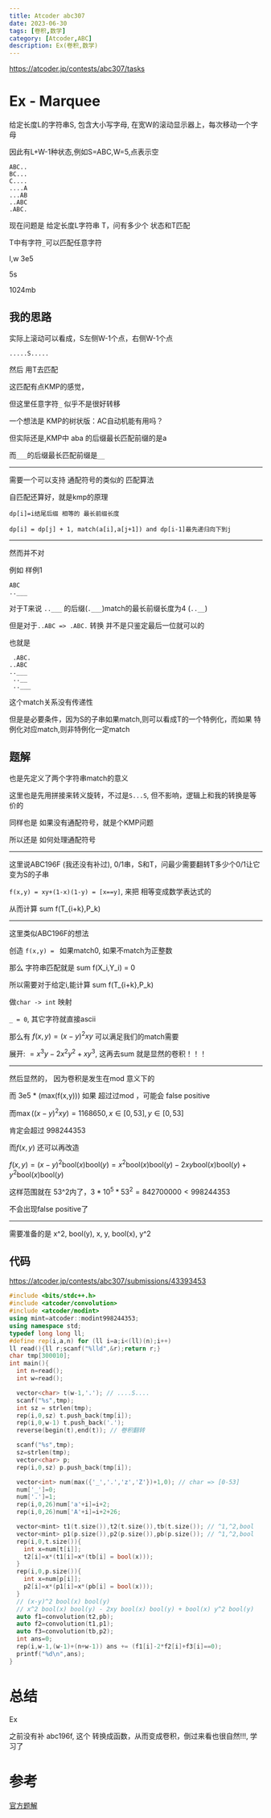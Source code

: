 ```yaml
---
title: Atcoder abc307
date: 2023-06-30
tags: [卷积,数学]
category: [Atcoder,ABC]
description: Ex(卷积,数学)
---
```


https://atcoder.jp/contests/abc307/tasks

# Ex - Marquee

给定长度L的字符串S, 包含大小写字母, 在宽W的滚动显示器上，每次移动一个字母

因此有L+W-1种状态,例如S=ABC,W=5,点表示空

```
ABC..
BC...
C....
....A
...AB
..ABC
.ABC.
```

现在问题是 给定长度L字符串 T，问有多少个 状态和T匹配

T中有字符`_`可以匹配任意字符

l,w 3e5

5s

1024mb

## 我的思路

实际上滚动可以看成，S左侧W-1个点，右侧W-1个点

```
.....S.....
```

然后 用T去匹配

这匹配有点KMP的感觉，

但这里任意字符`_` 似乎不是很好转移

一个想法是 KMP的树状版：AC自动机能有用吗？

但实际还是,KMP中 aba 的后缀最长匹配前缀的是a

而`___`的后缀最长匹配前缀是`__`

---

需要一个可以支持 通配符号的类似的 匹配算法

自匹配还算好，就是kmp的原理

`dp[i]=i结尾后缀 相等的 最长前缀长度`

`dp[i] = dp[j] + 1, match(a[i],a[j+1]) and dp[i-1]最先递归向下到j`

---

然而并不对

例如 样例1


```
ABC
..___
```


对于T来说 `..___` 的后缀(`.___`)match的最长前缀长度为4 (`..__`)

但是对于`..ABC => .ABC.` 转换 并不是只鉴定最后一位就可以的

也就是

```
 .ABC.
..ABC
..___
 ..__
 ..___
```

这个match关系没有传递性

但是是必要条件，因为S的子串如果match,则可以看成T的一个特例化，而如果 特例化对应match,则非特例化一定match

<!--more-->

## 题解

也是先定义了两个字符串match的意义

这里也是先用拼接来转义旋转，不过是`S...S`, 但不影响，逻辑上和我的转换是等价的

同样也是 如果没有通配符号，就是个KMP问题

所以还是 如何处理通配符号

---

这里说ABC196F (我还没有补过), 0/1串，S和T，问最少需要翻转T多少个0/1让它变为S的子串

`f(x,y) = xy+(1-x)(1-y) = [x==y]`, 来把 相等变成数学表达式的

从而计算 sum f(T_{i+k},P_k)

---

这里类似ABC196F的想法

创造 `f(x,y) = ` 如果match0, 如果不match为正整数

那么 字符串匹配就是 sum f(X_i,Y_i) = 0

所以需要对于给定i,能计算 sum f(T_{i+k},P_k)

做`char -> int` 映射

`_ = 0`, 其它字符就直接ascii

那么有 $f(x,y) = (x-y)^2xy$ 可以满足我们的match需要

展开: $= x^3y-2x^2y^2+xy^3$, 这再去sum 就是显然的卷积！！！

---

然后显然的， 因为卷积是发生在mod 意义下的

而 3e5 * (max(f(x,y))) 如果 超过过mod ，可能会 false positive

而$\max((x-y)^2xy) = 1168650, x\in[0,53],y\in[0,53]$

肯定会超过 998244353

而$f(x,y)$ 还可以再改造

$f(x,y) = (x-y)^2 \mathrm{bool}(x) \mathrm{bool}(y) = x^2 \mathrm{bool}(x) \mathrm{bool}(y) - 2xy \mathrm{bool}(x) \mathrm{bool}(y) + y^2 \mathrm{bool}(x) \mathrm{bool}(y)$

这样范围就在 53^2内了，$3*10^5 * 53^2 = 842700000 < 998244353$

不会出现false positive了

---

需要准备的是 x^2, bool(y), x, y, bool(x), y^2

## 代码

https://atcoder.jp/contests/abc307/submissions/43393453

```cpp
#include <bits/stdc++.h>
#include <atcoder/convolution>
#include <atcoder/modint>
using mint=atcoder::modint998244353;
using namespace std;
typedef long long ll;
#define rep(i,a,n) for (ll i=a;i<(ll)(n);i++)
ll read(){ll r;scanf("%lld",&r);return r;}
char tmp[300010];
int main(){
  int n=read();
  int w=read();

  vector<char> t(w-1,'.'); // ....S....
  scanf("%s",tmp);
  int sz = strlen(tmp);
  rep(i,0,sz) t.push_back(tmp[i]);
  rep(i,0,w-1) t.push_back('.');
  reverse(begin(t),end(t)); // 卷积翻转

  scanf("%s",tmp);
  sz=strlen(tmp);
  vector<char> p;
  rep(i,0,sz) p.push_back(tmp[i]);

  vector<int> num(max({'_','.','z','Z'})+1,0); // char => [0-53]
  num['_']=0;
  num['.']=1;
  rep(i,0,26)num['a'+i]=i+2;
  rep(i,0,26)num['A'+i]=i+2+26;

  vector<mint> t1(t.size()),t2(t.size()),tb(t.size()); // ^1,^2,bool
  vector<mint> p1(p.size()),p2(p.size()),pb(p.size()); // ^1,^2,bool
  rep(i,0,t.size()){
    int x=num[t[i]];
    t2[i]=x*(t1[i]=x*(tb[i] = bool(x)));
  }
  rep(i,0,p.size()){
    int x=num[p[i]];
    p2[i]=x*(p1[i]=x*(pb[i] = bool(x)));
  }
  // (x-y)^2 bool(x) bool(y)
  // x^2 bool(x) bool(y) - 2xy bool(x) bool(y) + bool(x) y^2 bool(y)
  auto f1=convolution(t2,pb);
  auto f2=convolution(t1,p1);
  auto f3=convolution(tb,p2);
  int ans=0;
  rep(i,w-1,(w-1)+(n+w-1)) ans += (f1[i]-2*f2[i]+f3[i]==0);
  printf("%d\n",ans);
}
```


# 总结

Ex

之前没有补 abc196f, 这个 转换成函数，从而变成卷积，倒过来看也很自然!!!, 学习了


# 参考

[官方题解](https://atcoder.jp/contests/abc307/editorial)

